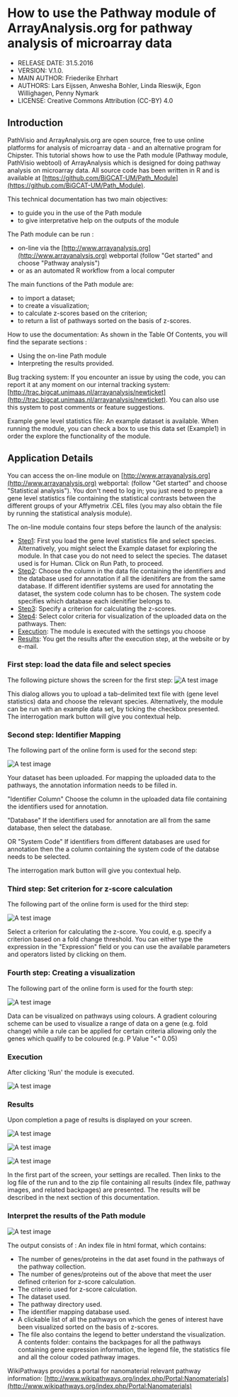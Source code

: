 


# How to use the Pathway module of ArrayAnalysis.org for pathway analysis of microarray data

* RELEASE DATE: 31.5.2016
* VERSION: V.1.0.
* MAIN AUTHOR: Friederike Ehrhart                                                                       
* AUTHORS: Lars Eijssen, Anwesha Bohler, Linda Rieswijk, Egon Willighagen, Penny Nymark
* LICENSE: Creative Commons Attribution (CC-BY) 4.0

## Introduction
PathVisio and ArrayAnalysis.org are open source, free to use online platforms for analysis of microarray data - and an alternative program for Chipster. This tutorial shows how to use the Path module (Pathway module, PathVisio webtool) of ArrayAnalysis which is designed for doing pathway analysis on microarray data. All source code has been written in R and is available at [https://github.com/BiGCAT-UM/Path_Module](https://github.com/BiGCAT-UM/Path_Module).

This technical documentation has two main objectives:
* to guide you in the use of the Path module
* to give interpretative help on the outputs of the module

The Path module can be run :
* on-line via the [http://www.arrayanalysis.org](http://www.arrayanalysis.org) webportal (follow "Get started" and choose "Pathway analysis")
* or as an automated R workflow from a local computer

The main functions of the Path module are:
* to import a dataset;
* to create a visualization;
* to calculate z-scores based on the criterion;
* to return a list of pathways sorted on the basis of z-scores.

How to use the documentation: As shown in the Table Of Contents, you will find the separate sections :
* Using the on-line Path module
* Interpreting the results provided.

Bug tracking system: If you encounter an issue by using the code, you can report it at any moment on our internal tracking system: [http://trac.bigcat.unimaas.nl/arrayanalysis/newticket](http://trac.bigcat.unimaas.nl/arrayanalysis/newticket). You can also use this system to post comments or feature suggestions.

Example gene level statistics file: An example dataset is available. When running the module, you can check a box to use this data set (Example1) in order the explore the functionality of the module.

## Application Details
You can access the on-line module on [http://www.arrayanalysis.org](http://www.arrayanalysis.org) webportal: (follow "Get started" and choose "Statistical analysis"). You don't need to log in; you just need to prepare a gene level statistics file containing the statistical contrasts between the different groups of your Affymetrix .CEL files (you may also obtain the file by running the statistical analysis module).

The on-line module contains four steps before the launch of the analysis:
* [Step1](http://www.arrayanalysis.org/Path/doc_Path.php#step1): First you load the gene level statistics file and select species. Alternatively, you might select the Example dataset for exploring the module. In that case you do not need to select the species. The dataset used is for Human. Click on Run Path, to proceed.
* [Step2](http://www.arrayanalysis.org/Path/doc_Path.php#step2): Choose the column in the data file containing the identifiers and the database used for annotation if all the idenitifers are from the same database. If different identifier systems are used for annotating the dataset, the system code column has to be chosen. The system code specifies which database each idenitifier belongs to.
* [Step3](http://www.arrayanalysis.org/Path/doc_Path.php#step3): Specify a criterion for calculating the z-scores.
* [Step4](http://www.arrayanalysis.org/Path/doc_Path.php#step4): Select color criteria for visualization of the uploaded data on the pathways.
Then:
* [Execution](http://www.arrayanalysis.org/Path/doc_Path.php#exec): The module is executed with the settings you choose
* [Results](http://www.arrayanalysis.org/Path/doc_Path.php#res): You get the results after the execution step, at the website or by e-mail.

### First step: load the data file and select species

The following picture shows the screen for the first step:
![A test image](Picture1.png)

This dialog allows you to upload a tab-delimited text file with (gene level statistics) data and choose the relevant species. Alternatively, the module can be run with an example data set, by ticking the checkbox presented. The interrogation mark button will give you contextual help.

### Second step: Identifier Mapping
	
The following part of the online form is used for the second step:

![A test image](Picture2.png)

Your dataset has been uploaded. For mapping the uploaded data to the pathways, the annotation information needs to be filled in.

"Identifier Column" Choose the column in the uploaded data file containing the identifiers used for annotation.

"Database" If the identifiers used for annotation are all from the same database, then select the database.

OR "System Code" If identifiers from different databases are used for annotation then the a column containing the system code of the databse needs to be selected.

The interrogation mark button will give you contextual help.

### Third step: Set criterion for z-score calculation
	
The following part of the online form is used for the third step:

![A test image](Picture3.png)

Select a criterion for calculating the z-score. You could, e.g. specify a criterion based on a fold change threshold. You can either type the expression in the "Expression" field or you can use the available parameters and operators listed by clicking on them.

### Fourth step: Creating a visualization
	
The following part of the online form is used for the fourth step:

![A test image](Picture4.png)

Data can be visualized on pathways using colours. A gradient colouring scheme can be used to visualize a range of data on a gene (e.g. fold change) while a rule can be applied for certain criteria allowing only the genes which qualify to be coloured (e.g. P Value "<" 0.05)

### Execution
After clicking 'Run' the module is executed.

![A test image](Picture5.png)

### Results
Upon completion a page of results is displayed on your screen.

![A test image](Picture6.png)

![A test image](Picture7.png)

![A test image](Picture8.png)

In the first part of the screen, your settings are recalled. Then links to the log file of the run and to the zip file containing all results (index file, pathway images, and related backpages) are presented. The results will be described in the next section of this documentation.

### Interpret the results of the Path module

![A test image](Picture9.png)

The output consists of :
An index file in html format, which contains: 		
* The number of genes/proteins in the dat aset found in the pathways of the pathway collection.
* The number of genes/proteins out of the above that meet the user defined criterion for z-score calculation.
* The criterio used for z-score calculation.
* The dataset used.
* The pathway directory used.
* The identifier mapping database used.
* A clickable list of all the pathways on which the genes of interest have been visualized sorted on the basis of z-scores.
* The file also contains the legend to better understand the visualization.
A contents folder: contains the backpages for all the pathways containing gene expression information, the legend file, the statistics file and all the colour coded pathway images.

WikiPathways provides a portal for nanomaterial relevant pathway information:
[http://www.wikipathways.org/index.php/Portal:Nanomaterials](http://www.wikipathways.org/index.php/Portal:Nanomaterials)  






